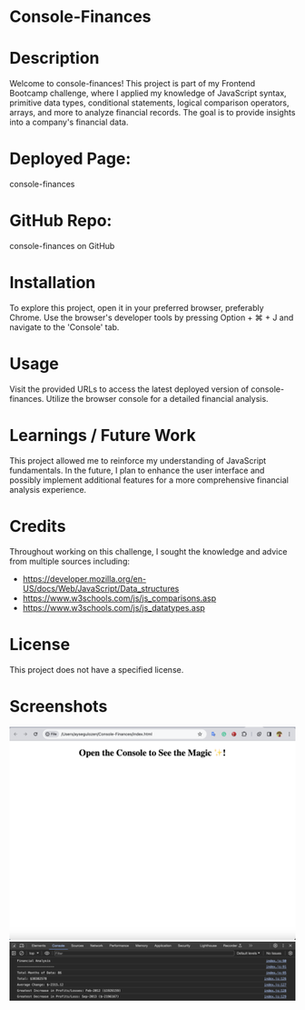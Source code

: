 # Console-Finances

# Description
Welcome to console-finances! This project is part of my Frontend Bootcamp challenge, where I applied my knowledge of JavaScript syntax, primitive data types, conditional statements, logical comparison operators, arrays, and more to analyze financial records. The goal is to provide insights into a company's financial data.

# Deployed Page:
console-finances

# GitHub Repo:
console-finances on GitHub

# Installation
To explore this project, open it in your preferred browser, preferably Chrome. Use the browser's developer tools by pressing Option + ⌘ + J and navigate to the 'Console' tab.

# Usage
Visit the provided URLs to access the latest deployed version of console-finances. Utilize the browser console for a detailed financial analysis.

# Learnings / Future Work
This project allowed me to reinforce my understanding of JavaScript fundamentals. In the future, I plan to enhance the user interface and possibly implement additional features for a more comprehensive financial analysis experience.

# Credits
Throughout working on this challenge, I sought the knowledge and advice from multiple sources including:
- https://developer.mozilla.org/en-US/docs/Web/JavaScript/Data_structures
- https://www.w3schools.com/js/js_comparisons.asp
- https://www.w3schools.com/js/js_datatypes.asp


# License
This project does not have a specified license.

# Screenshots
![Website](./image/website.png)
![Console](./image/console-js.png)

